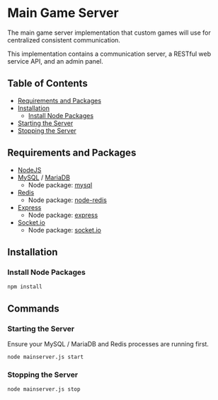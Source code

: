 # Main Game Server

The main game server implementation that custom games will use for centralized consistent communication.

This implementation contains a communication server, a RESTful web service API, and an admin panel.

## Table of Contents

* [Requirements and Packages](#requirements-and-packages)
* [Installation](#installation)
   * [Install Node Packages](#install-node-packages)
* [Starting the Server](#starting-the-server)
* [Stopping the Server](#stopping-the-server)

## Requirements and Packages

* [NodeJS](https://nodejs.org)
* [MySQL](https://www.mysql.com) / [MariaDB](https://mariadb.org)
   * Node package: [mysql](https://www.npmjs.com/package/mysql)
* [Redis](https://redis.io/)
   * Node package: [node-redis](https://www.npmjs.com/package/redis)
* [Express](https://expressjs.com/)
   * Node package: [express](https://www.npmjs.com/package/express)
* [Socket.io](https://socket.io)
   * Node package: [socket.io](https://www.npmjs.com/package/socket.io)

## Installation

### Install Node Packages

```
npm install
```

## Commands

### Starting the Server

Ensure your MySQL / MariaDB and Redis processes are running first.

```
node mainserver.js start
```

### Stopping the Server

```
node mainserver.js stop
```
